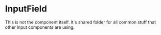 # InputField

This is not the component itself. It's shared folder for all common stuff that other
input components are using.
